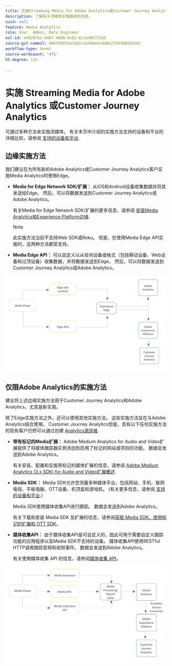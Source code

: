 ```yaml
---
title: 实施Streaming Media for Adobe Analytics或Customer Journey Analytics
description: 了解有关流媒体实施路径的信息。
uuid: null
feature: Media Analytics
role: User, Admin, Data Engineer
exl-id: ed9297b1-6487-4099-bc62-0c3a40572255
source-git-commit: 984f058fda15b1c5e960e4c8d8e2378308d2b541
workflow-type: tm+mt
source-wordcount: '471'
ht-degree: 11%

---
```


# 实施 Streaming Media for Adobe Analytics 或Customer Journey Analytics

可通过多种方法来实施流媒体。 有关本页中介绍的实施方法支持的设备和平台的详细比较，请参阅 [支持的设备和平台](/help/getting-started/supported-devices.md).

## 边缘实施方法

我们建议在为所有新的Adobe Analytics或Customer Journey Analytics客户实施Media Analytics时使用Edge。

* **Media for Edge Network SDK/扩展：** 从iOS和Android设备收集数据并将其发送给Edge。 然后，可以将数据发送到Customer Journey Analytics或Adobe Analytics。

  有关Media for Edge Network SDK/扩展的更多信息，请参阅 [安装Media Analytics和Experience Platform边缘](/help/implementation/edge/implementation-edge.md).

  >[!NOTE]
  >
  >此实施方法当前不支持Web SDK或Roku。 但是，在使用Media Edge API实施时，这两种方法都受支持。

* **Media Edge API：** 可以自定义以从任何设备或格式（包括移动设备、Web设备和过顶设备）收集数据，并将数据发送到Edge。 然后，可以将数据发送到Customer Journey Analytics或Adobe Analytics。

  <!-- For more information about the Media Edge API, see (link to John's docs when they're ready) -->

![CJA 工作流](assets/cja-implementation.png)

## 仅限Adobe Analytics的实施方法

建议将上述边缘实施方法用于Customer Journey Analytics和Adobe Analytics，尤其是新实施。

除了Edge实施方法之外，还可以使用其他实施方法。 这些实施方法旨在与Adobe Analytics结合使用。 Customer Journey Analytics但是，具有以下任何实施方法的现有客户仍然可以通过创建 [Analytics源连接](https://experienceleague.adobe.com/docs/experience-platform/sources/ui-tutorials/create/adobe-applications/analytics.html?lang=zh-Hans).

* **带有标记的Media扩展：** Adobe Medium Analytics for Audio and Video扩展提供了将媒体跟踪器实例添加到启用了标记的网站或项目的功能。 数据会发送到Adobe Analytics。

  有关安装、配置和实施带标记的媒体扩展的信息，请参阅 [Adobe Medium Analytics (3.x SDK) for Audio and Video扩展概述](https://experienceleague.adobe.com/docs/experience-platform/tags/extensions/client/media-analytics-3x/overview.html).

* **Media SDK：**  Media SDK允许您测量多种媒体平台，包括网站、手机、联网电视、平板电脑、OTT设备、机顶盒和游戏机。 (有关更多信息，请参阅 [支持的设备和平台](/help/getting-started/supported-devices.md).)

  Media SDK使用媒体收集API进行跟踪。 数据会发送到Adobe Analytics。

  有关下载和安装 Media SDK 及扩展的信息，请参阅[获取 Media SDK、使用标记的扩展和 OTT SDK](/help/getting-started/download-sdks.md)。

* **媒体收集API：** 由于媒体收集API是可自定义的，因此可用于需要自定义跟踪功能的应用程序以及Media SDK不支持的设备。 媒体收集API使用RESTful HTTP调用跟踪音频和视频事件。 数据会发送到Adobe Analytics。

  有关使用媒体收集 API 的信息，请参阅[媒体收集 API](media-collection-api/mc-api-overview.md)。


![Analytics工作流](assets/analytics-implementation.png)

<!--
(Not sure if we need the following paragraph and graphic. Paragraph is somewhat redundant with the intro paragraph of this article)
Choose the implementation method depending on the supported platforms. Some players are not supported by the Media SDKs or the Adobe Experience Platform Media Extensions. The Media Collection APIs provide a way to support those players. For information on supported devices, see [Supported devices and platforms](/help/getting-started/supported-devices.md).

![Media Flow](media-sdk/assets/choose-media-flow2.png)
-->
